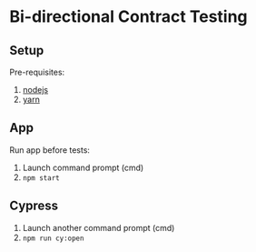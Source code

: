 # Bi-directional Contract Testing

## Setup

Pre-requisites:

1. [nodejs](https://nodejs.org/en/download/)
1. [yarn](https://classic.yarnpkg.com/lang/en/docs/install/)

## App

Run app before tests:
1. Launch command prompt (cmd)
1. `npm start`

## Cypress

1. Launch another command prompt (cmd)
1. `npm run cy:open`
